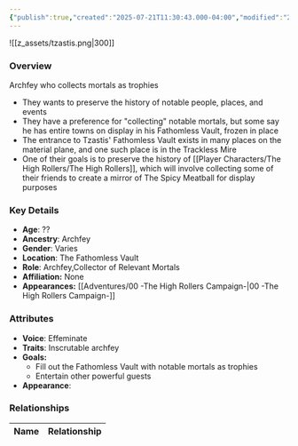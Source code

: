 ```yaml
---
{"publish":true,"created":"2025-07-21T11:30:43.000-04:00","modified":"2025-10-03T09:52:15.333-04:00","published":"2025-10-03T09:52:15.333-04:00","cssclasses":"","Age":"??","Ancestry":"Archfey","Gender":"Varies","Location":["The Fathomless Vault"],"Role":["Archfey","Collector of Relevant Mortals"],"Affiliation":["None"],"Appearances":["[[00 -The High Rollers Campaign-]]"]}
---
```


![[z_assets/tzastis.png|300]]

### Overview
 Archfey who collects mortals as trophies
- They wants to preserve the history of notable people, places, and events
- They have a preference for "collecting" notable mortals, but some say he has entire towns on display in his Fathomless Vault, frozen in place
- The entrance to Tzastis' Fathomless Vault exists in many places on the material plane, and one such place is in the Trackless Mire
- One of their goals is to preserve the history of [[Player Characters/The High Rollers/The High Rollers]], which will involve collecting some of their friends to create a mirror of The Spicy Meatball for display purposes

### Key Details
- **Age**: ??
- **Ancestry**: Archfey
- **Gender**: Varies
- **Location**: The Fathomless Vault
- **Role**: Archfey,Collector of Relevant Mortals
- **Affiliation:** None
- **Appearances:** [[Adventures/00 -The High Rollers Campaign-\|00 -The High Rollers Campaign-]]

### Attributes
- **Voice**: Effeminate
- **Traits**: Inscrutable archfey
- **Goals:** 
	- Fill out the Fathomless Vault with notable mortals as trophies
	- Entertain other powerful guests
- **Appearance**: 

### Relationships

| Name  | Relationship |
| ----- | ------------ |
